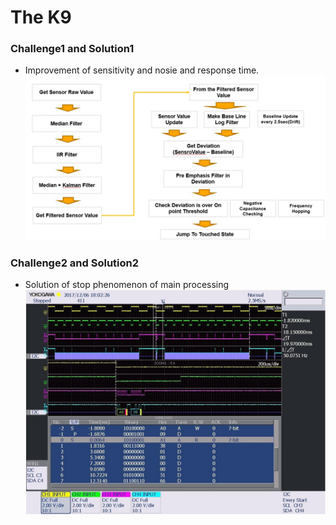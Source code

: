# The K9

### Challenge1 and Solution1
* Improvement of sensitivity and nosie and response time.<br>
![Prj_Rj1](./Img/Prj_Rj1.jpg)

### Challenge2 and Solution2
* Solution of stop phenomenon of main processing<br>
![Prj_Rj2](./Img/Prj_Rj2.jpg)
